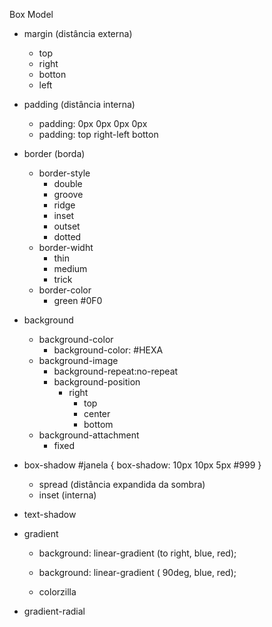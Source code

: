 Box Model

- margin (distância externa)
    - top
    - right
    - botton
    - left  

- padding (distância interna)
    - padding: 0px 0px 0px 0px
    - padding: top right-left botton

- border (borda)
    - border-style
        - double
        - groove
        - ridge
        - inset
        - outset
        - dotted
    - border-widht
        - thin
        - medium
        - trick
    - border-color
        - green
        #0F0

- background
    - background-color
        - background-color: #HEXA
    - background-image
        - background-repeat:no-repeat
        - background-position
            - right
                - top
                - center
                - bottom
    - background-attachment
        - fixed
        


- box-shadow
    #janela {
        box-shadow: 10px 10px 5px #999
    }

    - spread (distância expandida da sombra)
    - inset (interna)

- text-shadow

- gradient
    - background: linear-gradient (to right, blue, red);
    - background: linear-gradient ( 90deg, blue, red);
    
    - colorzilla

- gradient-radial